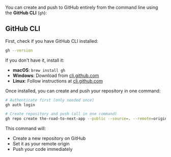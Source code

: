 You can create and push to GitHub entirely from the command line using the **GitHub CLI** (`gh`):

## GitHub CLI

First, check if you have GitHub CLI installed:

```bash
gh --version
```

If you don't have it, install it:

- **macOS**: `brew install gh`
- **Windows**: Download from [cli.github.com](https://cli.github.com)
- **Linux**: Follow instructions at [cli.github.com](https://cli.github.com)

Once installed, you can create and push your repository in one command:

```bash
# Authenticate first (only needed once)
gh auth login

# Create repository and push (all in one command)
gh repo create the-road-to-next-app --public --source=. --remote=origin --push
```

This command will:

- Create a new repository on GitHub
- Set it as your remote origin
- Push your code immediately
